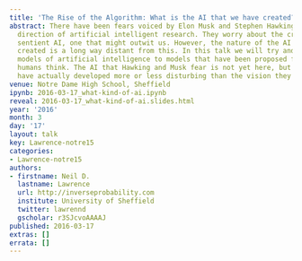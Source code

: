```yaml
---
title: 'The Rise of the Algorithm: What is the AI that we have created?'
abstract: There have been fears voiced by Elon Musk and Stephen Hawking about the
  direction of artificial intelligent research. They worry about the creation of a
  sentient AI, one that might outwit us. However, the nature of the AI we have actually
  created is a long way distant from this. In this talk we will try and relate our
  models of artificial intelligence to models that have been proposed for the way
  humans think. The AI that Hawking and Musk fear is not yet here, but is the AI we
  have actually developed more or less disturbing than the vision they project?
venue: Notre Dame High School, Sheffield
ipynb: 2016-03-17_what-kind-of-ai.ipynb
reveal: 2016-03-17_what-kind-of-ai.slides.html
year: '2016'
month: 3
day: '17'
layout: talk
key: Lawrence-notre15
categories:
- Lawrence-notre15
authors:
- firstname: Neil D.
  lastname: Lawrence
  url: http://inverseprobability.com
  institute: University of Sheffield
  twitter: lawrennd
  gscholar: r3SJcvoAAAAJ
published: 2016-03-17
extras: []
errata: []
---
```

